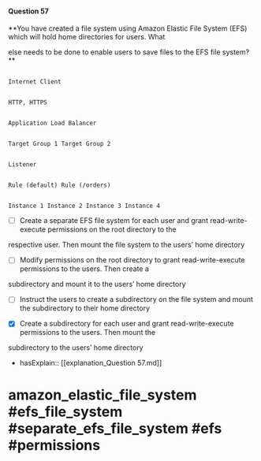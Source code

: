 #### Question  57

**You have created a file system using Amazon Elastic File System (EFS) which will hold home directories for users. What

else needs to be done to enable users to save files to the EFS file system?**

```

Internet Client

```

```

HTTP, HTTPS

```

```

Application Load Balancer

```

```

Target Group 1 Target Group 2

```

```

Listener

```

```

Rule (default) Rule (/orders)

```

```

Instance 1 Instance 2 Instance 3 Instance 4

```

- [ ] Create a separate EFS file system for each user and grant read-write-execute permissions on the root directory to the

respective user. Then mount the file system to the users’ home directory

- [ ] Modify permissions on the root directory to grant read-write-execute permissions to the users. Then create a

subdirectory and mount it to the users’ home directory

- [ ] Instruct the users to create a subdirectory on the file system and mount the subdirectory to their home directory

- [x] Create a subdirectory for each user and grant read-write-execute permissions to the users. Then mount the

subdirectory to the users’ home directory

- hasExplain:: [[explanation_Question  57.md]]

# amazon_elastic_file_system #efs_file_system #separate_efs_file_system #efs #permissions
